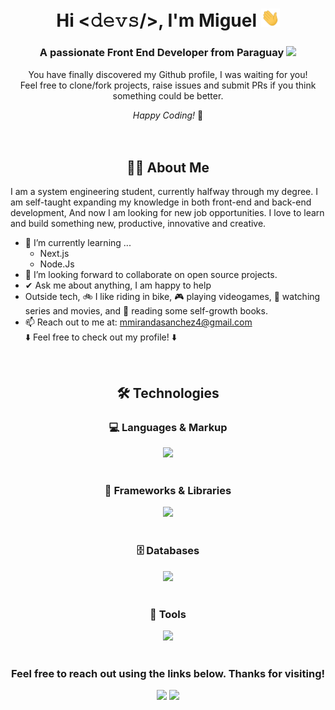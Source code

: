 <!--<p align="center">
  <img src="https://readme-typing-svg.herokuapp.com?font=ROBOT&duration=7000&size=20&color=39FF14&background=000000&center=true&vCenter=true&width=490&lines=%3E+I'm+a+Front+End+Developer.">
</p> -->
<h1 align="center"> Hi <𝚍𝚎𝚟𝚜/>, I'm Miguel <img src="https://raw.githubusercontent.com/ABSphreak/ABSphreak/master/gifs/Hi.gif" width="30px" /> </h1>
<h3 align="center">A passionate Front End Developer from Paraguay <img src="https://icons.iconarchive.com/icons/wikipedia/flags/1024/PY-Paraguay-Flag-icon.png" width="25 style="vertical-align: bottom"/> </h3>

<div align="center">
You have finally discovered my Github profile, I was waiting for you! <br>
Feel free to clone/fork projects, raise issues and submit PRs if you think something could be better. <br>

<i>Happy Coding!</i> 🚀
</br>
</br>
</br>
</div>

<h2 align="center">👨‍💻 About Me </h2>


I am a system engineering student, currently halfway through my degree. I am self-taught expanding my knowledge in both front-end and back-end development, And now I am looking for new job opportunities. I love to learn and build something new, productive, innovative and creative.
- 🌱 I’m currently learning ...
  - Next.js
  - Node.Js
- 👯 I’m looking forward to collaborate on open source projects.
- ✔ Ask me about anything, I am happy to help<br>
- Outside tech, 🚲 I like riding in bike, 🎮 playing videogames, 🎥 watching series and movies, and 📖 reading some self-growth books.
- 📫 Reach out to me at: <a href="mmirandasanchez4@gmail.com">mmirandasanchez4@gmail.com</a> <br/>
⬇️ Feel free to check out my profile! ⬇️ 
<br/>

<h2 align="center"> 🛠️ Technologies </h2>
<h3 align="center" >💻 Languages & Markup</h3>
<div align="center">
  <img src="https://skillicons.dev/icons?i=javascript,typescript,html,css" /><br>
</div>
<br/>
<h3 align="center">🚀 Frameworks & Libraries</h3>
<div align="center">
  <img src="https://skillicons.dev/icons?i=bootstrap,tailwind,sass,react,redux,nodejs,express,next" /><br>
</div>
<br/>
<h3 align="center">🗄️ Databases</h3>
<div align="center">
  <img src="https://skillicons.dev/icons?i=graphql,mongodb,mysql,firebase" /><br>
</div>
<br/>
<h3 align="center">🔧 Tools</h3>
<div align="center">
  <img src="https://skillicons.dev/icons?i=github,git,vscode,figma,vite,yarn,npm,babel,jest" /><br>
</div>
<br>
<h3 align="center">Feel free to reach out using the links below. Thanks for visiting!</h3>
<p align="center">
  <a href="https://www.linkedin.com/in/miguel-miranda-32b543201/?locale=en_US"><img src="https://img.shields.io/badge/linkedin-%230077B5.svg?&style=for-the-badge&logo=linkedin&logoColor=white" width="90px"/></a>
  <a href="https://www.instagram.com/_migzl_/"><img src="https://img.shields.io/badge/instagram-%23E4405F.svg?&style=for-the-badge&logo=instagram&logoColor=white"  width="100px"/></a>
</p>
